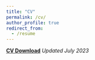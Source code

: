 ```yaml
---
title: "CV"
permalink: /cv/
author_profile: true
redirect_from:
  - /resume
---
```


[**CV Download**](https://trentoll.github.io/files/cv_07.03.23.pdf)  *Updated July 2023*
